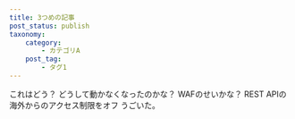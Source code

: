 ```yaml
---
title: 3つめの記事
post_status: publish
taxonomy:
    category:
        - カテゴリA
    post_tag:
        - タグ1
---
```


これはどう？
どうして動かなくなったのかな？
WAFのせいかな？
REST APIの海外からのアクセス制限をオフ
うごいた。
